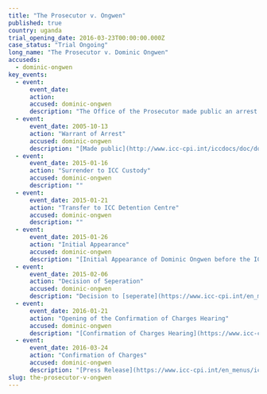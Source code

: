 ```yaml
---
title: "The Prosecutor v. Ongwen"
published: true
country: uganda
trial_opening_date: 2016-03-23T00:00:00.000Z
case_status: "Trial Ongoing"
long_name: "The Prosecutor v. Dominic Ongwen"
accuseds:
  - dominic-ongwen
key_events:
  - event:
      event_date:
      action:
      accused: dominic-ongwen
      description: "The Office of the Prosecutor made public an arrest warrant for Ongwen on October 13, 2005. He entered ICC custody on January 16, 2015. The charges were confirmed on March 24, 2016."
  - event:
      event_date: 2005-10-13
      action: "Warrant of Arrest"
      accused: dominic-ongwen
      description: "[Made public](http://www.icc-cpi.int/iccdocs/doc/doc97201.pdf)"
  - event:
      event_date: 2015-01-16
      action: "Surrender to ICC Custody"
      accused: dominic-ongwen
      description: ""
  - event:
      event_date: 2015-01-21
      action: "Transfer to ICC Detention Centre"
      accused: dominic-ongwen
      description: ""
  - event:
      event_date: 2015-01-26
      action: "Initial Appearance"
      accused: dominic-ongwen
      description: "[Initial Appearance of Dominic Ongwen before the ICC](https://www.youtube.com/watch?v=ZOWFFW70XNM&feature=youtu.be)."
  - event:
      event_date: 2015-02-06
      action: "Decision of Seperation"
      accused: dominic-ongwen
      description: "Decision to [seperate](https://www.icc-cpi.int/en_menus/icc/press%20and%20media/press%20releases/Pages/pr1088.aspx) the Dominic Ongwen case from the case of The Prosecutor v. Joseph Kony, Vincent Otti, Okot Odhiambo and Dominic Ongwen."
  - event:
      event_date: 2016-01-21
      action: "Opening of the Confirmation of Charges Hearing"
      accused: dominic-ongwen
      description: "[Confirmation of Charges Hearing](https://www.icc-cpi.int/en_menus/icc/press%20and%20media/press%20releases/Pages/ma192.aspx)"
  - event:
      event_date: 2016-03-24
      action: "Confirmation of Charges"
      accused: dominic-ongwen
      description: "[Press Release](https://www.icc-cpi.int/en_menus/icc/press%20and%20media/press%20releases/Pages/pr1204.aspx)"
slug: the-prosecutor-v-ongwen
---
```

